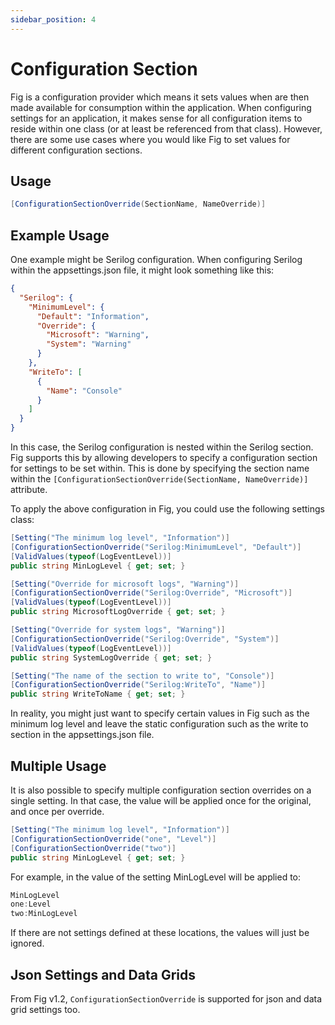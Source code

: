 ```yaml
---
sidebar_position: 4
---
```


# Configuration Section

Fig is a configuration provider which means it sets values when are then made available for consumption within the application. When configuring settings for an application, it makes sense for all configuration items to reside within one class (or at least be referenced from that class). However, there are some use cases where you would like Fig to set values for different configuration sections.

## Usage

```csharp
[ConfigurationSectionOverride(SectionName, NameOverride)]
```

## Example Usage

One example might be Serilog configuration. When configuring Serilog within the appsettings.json file, it might look something like this:

```json
{
  "Serilog": {
    "MinimumLevel": {
      "Default": "Information",
      "Override": {
        "Microsoft": "Warning",
        "System": "Warning"
      }
    },
    "WriteTo": [
      {
        "Name": "Console"
      }
    ]
  }
}
```

In this case, the Serilog configuration is nested within the Serilog section. Fig supports this by allowing developers to specify a configuration section for settings to be set within. This is done by specifying the section name within the `[ConfigurationSectionOverride(SectionName, NameOverride)]` attribute.

To apply the above configuration in Fig, you could use the following settings class:

```csharp
[Setting("The minimum log level", "Information")]
[ConfigurationSectionOverride("Serilog:MinimumLevel", "Default")]
[ValidValues(typeof(LogEventLevel))]
public string MinLogLevel { get; set; }

[Setting("Override for microsoft logs", "Warning")]
[ConfigurationSectionOverride("Serilog:Override", "Microsoft")]
[ValidValues(typeof(LogEventLevel))]
public string MicrosoftLogOverride { get; set; }

[Setting("Override for system logs", "Warning")]
[ConfigurationSectionOverride("Serilog:Override", "System")]
[ValidValues(typeof(LogEventLevel))]
public string SystemLogOverride { get; set; }

[Setting("The name of the section to write to", "Console")]
[ConfigurationSectionOverride("Serilog:WriteTo", "Name")]
public string WriteToName { get; set; }
```

In reality, you might just want to specify certain values in Fig such as the minimum log level and leave the static configuration such as the write to section in the appsettings.json file.

## Multiple Usage

It is also possible to specify multiple configuration section overrides on a single setting. In that case, the value will be applied once for the original, and once per override.

```csharp
[Setting("The minimum log level", "Information")]
[ConfigurationSectionOverride("one", "Level")]
[ConfigurationSectionOverride("two")]
public string MinLogLevel { get; set; }
```

For example, in the value of the setting MinLogLevel will be applied to:

```csharp
MinLogLevel
one:Level
two:MinLogLevel
```

If there are not settings defined at these locations, the values will just be ignored.

## Json Settings and Data Grids

From Fig v1.2, `ConfigurationSectionOverride` is supported for json and data grid settings too.